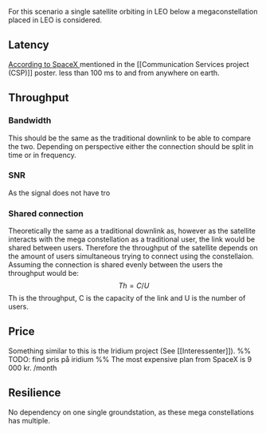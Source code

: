 For this scenario a single satellite orbiting in LEO below a megaconstellation placed in LEO is considered. 

## Latency

[According to SpaceX ](https://www.nasa.gov/wp-content/uploads/2024/07/sxs-spacex.png) mentioned in the [[Communication Services project (CSP)]] poster. less than 100 ms to and from anywhere on earth. 


## Throughput 

### Bandwidth
This should be the same as the traditional downlink to be able to compare the two. Depending on perspective either the connection should be split in time or in frequency. 

### SNR
As the signal does not have tro 

### Shared connection

Theoretically the same as a traditional downlink as, however as the satellite interacts with the mega constellation as a traditional user, the link would be shared between users. Therefore the throughput of the satellite depends on the amount of users simultaneous trying to connect using the constellaion. 
Assuming the connection is shared evenly between the users the throughput would be: 
 $$Th = C/U$$
 Th is the throughput, C is the capacity of the link and U is the number of users. 





## Price 

Something similar to this is the Iridium project (See [[Interessenter]]). 
%% TODO: find pris på iridium %%
The most expensive plan from SpaceX is 9 000 kr. /month
## Resilience 
No dependency on one single groundstation, as these mega constellations has multiple. 
